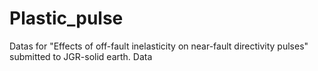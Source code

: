 # Plastic_pulse
Datas for "Effects of off-fault inelasticity on near-fault directivity pulses" submitted to JGR-solid earth.
Data 
